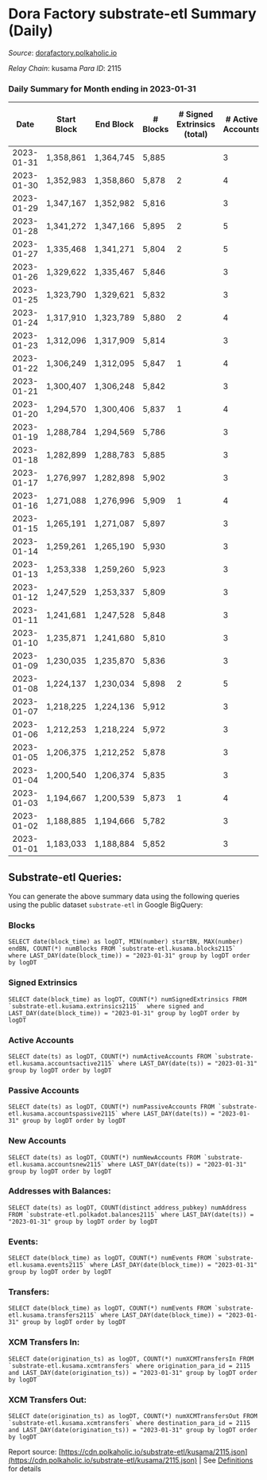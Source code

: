 # Dora Factory substrate-etl Summary (Daily)

_Source_: [dorafactory.polkaholic.io](https://dorafactory.polkaholic.io)

*Relay Chain*: kusama
*Para ID*: 2115



### Daily Summary for Month ending in 2023-01-31


| Date | Start Block | End Block | # Blocks | # Signed Extrinsics (total) | # Active Accounts | # Passive | # New | # Addresses with Balances | # Events | # Transfers | # XCM Transfers In | # XCM Transfers Out | Issues | 
| ---- | ----------- | --------- | -------- | --------------------------- | ----------------- | --------- | ----- | ------------------------- | -------- | ----------- | ------------------ | ------------------- | ------ |
| 2023-01-31 | 1,358,861 | 1,364,745 | 5,885 |  | 3 |  |  | 372 | 11,774 |   |   |   |  |
| 2023-01-30 | 1,352,983 | 1,358,860 | 5,878 | 2 | 4 | 1 |  | 372 | 11,773 | 2  |   |   |  |
| 2023-01-29 | 1,347,167 | 1,352,982 | 5,816 |  | 3 |  |  | 372 | 11,635 |   |   |   |  |
| 2023-01-28 | 1,341,272 | 1,347,166 | 5,895 | 2 | 5 | 1 |  | 372 | 11,807 | 2  |   |   |  |
| 2023-01-27 | 1,335,468 | 1,341,271 | 5,804 | 2 | 5 | 1 |  | 372 | 11,626 | 2  |   |   |  |
| 2023-01-26 | 1,329,622 | 1,335,467 | 5,846 |  | 3 |  |  | 372 | 11,695 |   |   |   |  |
| 2023-01-25 | 1,323,790 | 1,329,621 | 5,832 |  | 3 |  |  | 372 | 11,667 |   |   |   |  |
| 2023-01-24 | 1,317,910 | 1,323,789 | 5,880 | 2 | 4 | 1 |  | 372 | 11,777 | 2  |   |   |  |
| 2023-01-23 | 1,312,096 | 1,317,909 | 5,814 |  | 3 |  |  | 372 | 11,632 |   |   |   |  |
| 2023-01-22 | 1,306,249 | 1,312,095 | 5,847 | 1 | 4 | 1 |  | 372 | 11,704 | 1  |   |   |  |
| 2023-01-21 | 1,300,407 | 1,306,248 | 5,842 |  | 3 |  |  | 372 | 11,687 |   |   |   |  |
| 2023-01-20 | 1,294,570 | 1,300,406 | 5,837 | 1 | 4 | 1 |  | 372 | 11,684 | 1  |   |   |  |
| 2023-01-19 | 1,288,784 | 1,294,569 | 5,786 |  | 3 |  |  | 372 | 11,576 |   |   |   |  |
| 2023-01-18 | 1,282,899 | 1,288,783 | 5,885 |  | 3 |  |  | 372 | 11,773 |   |   |   |  |
| 2023-01-17 | 1,276,997 | 1,282,898 | 5,902 |  | 3 |  |  | 372 | 11,807 |   |   |   |  |
| 2023-01-16 | 1,271,088 | 1,276,996 | 5,909 | 1 | 4 | 1 |  | 372 | 11,828 | 1  |   |   |  |
| 2023-01-15 | 1,265,191 | 1,271,087 | 5,897 |  | 3 |  |  | 372 | 11,798 |   |   |   |  |
| 2023-01-14 | 1,259,261 | 1,265,190 | 5,930 |  | 3 |  |  | 372 | 11,863 |   |   |   |  |
| 2023-01-13 | 1,253,338 | 1,259,260 | 5,923 |  | 3 |  |  | 372 | 11,849 |   |   |   |  |
| 2023-01-12 | 1,247,529 | 1,253,337 | 5,809 |  | 3 |  |  | 372 | 11,621 |   |   |   |  |
| 2023-01-11 | 1,241,681 | 1,247,528 | 5,848 |  | 3 |  |  | 372 | 11,700 |   |   |   |  |
| 2023-01-10 | 1,235,871 | 1,241,680 | 5,810 |  | 3 |  |  | 372 | 11,623 |   |   |   |  |
| 2023-01-09 | 1,230,035 | 1,235,870 | 5,836 |  | 3 |  |  | 372 | 11,675 |   |   |   |  |
| 2023-01-08 | 1,224,137 | 1,230,034 | 5,898 | 2 | 5 | 1 |  | 372 | 11,813 | 2  |   |   |  |
| 2023-01-07 | 1,218,225 | 1,224,136 | 5,912 |  | 3 |  |  | 372 | 11,828 |   |   |   |  |
| 2023-01-06 | 1,212,253 | 1,218,224 | 5,972 |  | 3 |  |  | 372 | 11,947 |   |   |   |  |
| 2023-01-05 | 1,206,375 | 1,212,252 | 5,878 |  | 3 |  |  | 372 | 11,759 |   |   |   |  |
| 2023-01-04 | 1,200,540 | 1,206,374 | 5,835 |  | 3 |  |  | 372 | 11,674 |   |   |   |  |
| 2023-01-03 | 1,194,667 | 1,200,539 | 5,873 | 1 | 4 | 1 |  | 372 | 11,756 | 1  |   |   |  |
| 2023-01-02 | 1,188,885 | 1,194,666 | 5,782 |  | 3 |  |  | 372 | 11,567 |   |   |   |  |
| 2023-01-01 | 1,183,033 | 1,188,884 | 5,852 |  | 3 |  |  | 372 | 11,707 |   |   |   |  |

## Substrate-etl Queries:
You can generate the above summary data using the following queries using the public dataset `substrate-etl` in Google BigQuery:


### Blocks
```
SELECT date(block_time) as logDT, MIN(number) startBN, MAX(number) endBN, COUNT(*) numBlocks FROM `substrate-etl.kusama.blocks2115`  where LAST_DAY(date(block_time)) = "2023-01-31" group by logDT order by logDT
```


### Signed Extrinsics
```
SELECT date(block_time) as logDT, COUNT(*) numSignedExtrinsics FROM `substrate-etl.kusama.extrinsics2115`  where signed and LAST_DAY(date(block_time)) = "2023-01-31" group by logDT order by logDT
```


### Active Accounts
```
SELECT date(ts) as logDT, COUNT(*) numActiveAccounts FROM `substrate-etl.kusama.accountsactive2115` where LAST_DAY(date(ts)) = "2023-01-31" group by logDT order by logDT
```


### Passive Accounts
```
SELECT date(ts) as logDT, COUNT(*) numPassiveAccounts FROM `substrate-etl.kusama.accountspassive2115` where LAST_DAY(date(ts)) = "2023-01-31" group by logDT order by logDT
```


### New Accounts
```
SELECT date(ts) as logDT, COUNT(*) numNewAccounts FROM `substrate-etl.kusama.accountsnew2115` where LAST_DAY(date(ts)) = "2023-01-31" group by logDT order by logDT
```


### Addresses with Balances:
```
SELECT date(ts) as logDT, COUNT(distinct address_pubkey) numAddress FROM `substrate-etl.polkadot.balances2115` where LAST_DAY(date(ts)) = "2023-01-31" group by logDT order by logDT
```


### Events:
```
SELECT date(block_time) as logDT, COUNT(*) numEvents FROM `substrate-etl.kusama.events2115` where LAST_DAY(date(block_time)) = "2023-01-31" group by logDT order by logDT
```


### Transfers:
```
SELECT date(block_time) as logDT, COUNT(*) numEvents FROM `substrate-etl.kusama.transfers2115` where LAST_DAY(date(block_time)) = "2023-01-31" group by logDT order by logDT
```


### XCM Transfers In:
```
SELECT date(origination_ts) as logDT, COUNT(*) numXCMTransfersIn FROM `substrate-etl.kusama.xcmtransfers` where origination_para_id = 2115 and LAST_DAY(date(origination_ts)) = "2023-01-31" group by logDT order by logDT
```


### XCM Transfers Out:
```
SELECT date(origination_ts) as logDT, COUNT(*) numXCMTransfersOut FROM `substrate-etl.kusama.xcmtransfers` where destination_para_id = 2115 and LAST_DAY(date(origination_ts)) = "2023-01-31" group by logDT order by logDT
```



Report source: [https://cdn.polkaholic.io/substrate-etl/kusama/2115.json](https://cdn.polkaholic.io/substrate-etl/kusama/2115.json) | See [Definitions](/DEFINITIONS.md) for details
